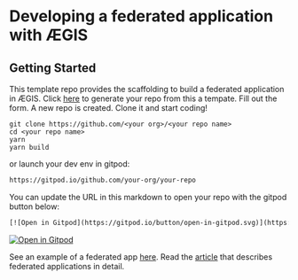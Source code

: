 # Developing a federated application with ÆGIS

## Getting Started

This template repo provides the scaffolding to build a federated application in ÆGIS. Click [here](https://github.com/module-federation/microlib-examples/generate) to generate your repo from this a tempate. Fill out the form. A new repo is created. Clone it and start coding!

```shell
git clone https://github.com/<your org>/<your repo name>
cd <your repo name>
yarn
yarn build
```

or launch your dev env in gitpod:

```html
https://gitpod.io/github.com/your-org/your-repo
```
You can update the URL in this markdown to open your repo with the gitpod button below:

```html
[![Open in Gitpod](https://gitpod.io/button/open-in-gitpod.svg)](https://gitpod.io/github.com/your-org/your-repo) 
```
[![Open in Gitpod](https://gitpod.io/button/open-in-gitpod.svg)](https://gitpod.io/github.com/your-org/your-repo) 


See an example of a federated app [here](https://github.com/module-federation/aegis-app). Read the [article](https://trmidboe.medium.com/discounting-the-microservice-premium-a95311c61367) that describes federated applications in detail. 
